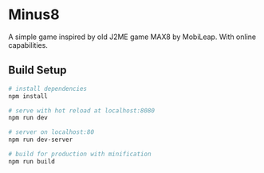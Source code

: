 # Minus8

A simple game inspired by old J2ME game MAX8 by MobiLeap. With online capabilities.

## Build Setup

```bash
# install dependencies
npm install

# serve with hot reload at localhost:8080
npm run dev

# server on localhost:80
npm run dev-server

# build for production with minification
npm run build
```
